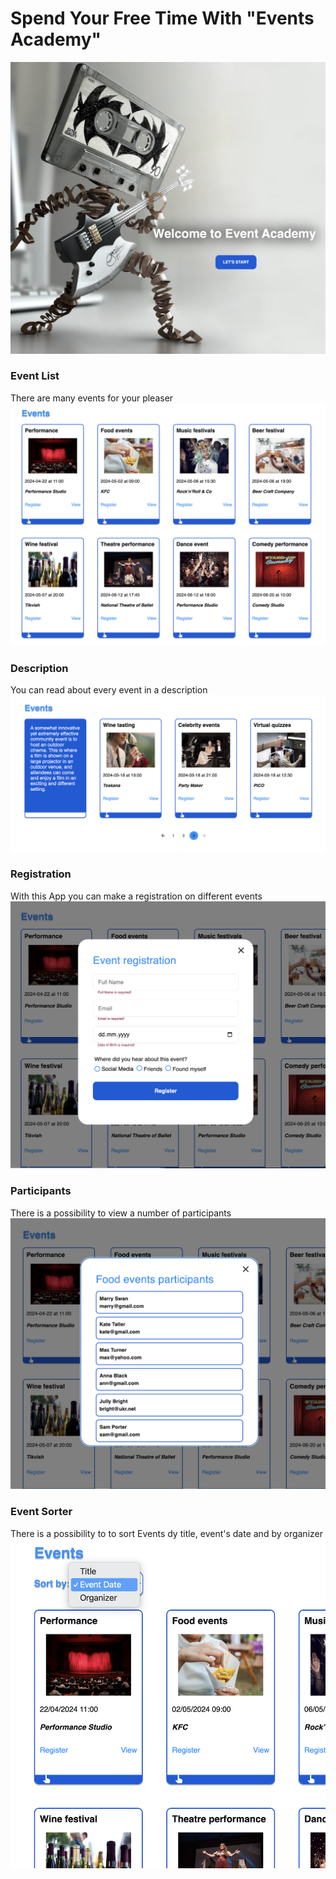 # Spend Your Free Time With "Events Academy"

![Welcome.page](./src/assets/welcome.png)

### Event List

There are many events for your pleaser ![Catalog](./src/assets/event.png)

### Description

You can read about every event in a description
![Catalog](./src/assets/decription.png)

### Registration

With this App you can make a registration on different events
![Catalog](./src/assets/register.png)

### Participants

There is a possibility to view a number of participants
![Catalog](./src/assets/view.png)

### Event Sorter

There is a possibility to to sort Events dy title, event's date and by organizer
![Catalog](./src/assets/sort.png)
